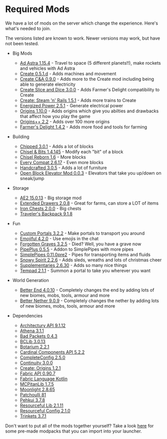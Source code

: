 # Required Mods

We have a lot of mods on the server which change the experience. Here's what's needed to join.

The versions listed are known to work. Newer versions may work, but have not been tested.

- Big Mods

  - [Ad Astra 1.15.4](https://modrinth.com/mod/ad-astra/version/1.15.4) - Travel to space (5 different planets!!), make rockets and vehicles with Ad Astra
  - [Create 0.5.1.d](https://modrinth.com/mod/create-fabric/version/0.5.1-d-build.1161+mc1.20.1) - Adds machines and movement
  - [Create C&A 0.9.0](https://modrinth.com/mod/createaddition/version/fabric-1.20.1-0.9.0) - Adds more to the Create mod including being able to generate electricity
  - [Create Slice and Dice 3.0.0](https://modrinth.com/mod/slice-and-dice/version/etRuKHcg) - Adds Farmer's Delight compatibility to Create
  - [Create: Steam 'n' Rails 1.5.1](https://modrinth.com/mod/create-steam-n-rails/version/1.5.1-fabric-mc1.20.1) - Adds more trains to Create
  - [Energized Power 2.5.1](https://modrinth.com/mod/energized-power/version/1.20.1-2.5.1-fabric) - Generate electrical power
  - [Origins 1.10.0](https://modrinth.com/mod/origins/version/1.10.0) - Adds origins which give you abilties and drawbacks that affect how you play the game
  - [Origins++ 2.2](https://modrinth.com/mod/origins-plus-plus/version/2.2) - Adds over 100 more origins
  - [Farmer's Delight 1.4.2](https://modrinth.com/mod/farmers-delight-fabric/version/1.4.2) - Adds more food and tools for farming

- Building

  - [Chipped 3.0.1](https://modrinth.com/mod/chipped/version/yXxHBIer) - Adds a lot of blocks
  - [Chisel & Bits 1.4.145](https://www.curseforge.com/minecraft/mc-mods/chisels-bits-for-fabric/files/4787441) - Modify each "bit" of a block
  - [Chisel Reborn 1.6](https://modrinth.com/mod/chisel-reborn/version/1.6) - More blocks
  - [Every Compat 2.6.17](https://modrinth.com/mod/every-compat/version/9tv8Ftdz) - Even more blocks
  - [Handcrafted 3.0.5](https://modrinth.com/mod/handcrafted/version/6GmqUG4E) - Adds a lot of furniture
  - [Open Block Elevator Mod 0.0.3](https://modrinth.com/mod/openblocks-elevator-fabric/version/0.0.3-1.20.1) - Elevators that take you up/down on sneak/jump

- Storage

  - [AE2 15.0.13](https://modrinth.com/mod/ae2/version/15.0.13) - Big storage mod
  - [Extended Drawers 2.0.8](https://modrinth.com/mod/extended-drawers/version/2.0.8+mc.1.20.1) - Great for farms, can store a LOT of items
  - [Iron Chests 2.0.0](https://modrinth.com/mod/cyberanner-ironchest/version/2.0.0) - Big chests
  - [Traveler's Backpack 9.1.8](https://modrinth.com/mod/travelersbackpack/version/iYUhPo8x)

- Fun

  - [Custom Portals 3.2.2](https://modrinth.com/mod/custom-portals/version/3.2.2) - Make portals to transport you around
  - [Emojiful 4.2.0](https://modrinth.com/mod/emojiful/version/4.2.0) - Use emojis in the chat
  - [Forgotten Graves 3.2.5](https://modrinth.com/mod/forgotten-graves/version/1.20.1-3.2.5) - Died? Well, you have a grave now
  - [PipePlus 0.5.5](https://modrinth.com/mod/pipeplus/version/0.5.5) - Addon to SimplePipes with more pipes
  - [SimplePipes 0.11.0pre2](https://modrinth.com/mod/simple-pipes/version/0.11.0-pre.2) - Pipes for transporting items and fluids
  - [Snowy Spirit 2.2.6](https://modrinth.com/mod/snowy-spirit/version/5EBfzxfW) - Adds sleds, wreaths and lots of christmas cheer
  - [Supplementaries 2.6.30](https://modrinth.com/mod/supplementaries/version/1.20-2.6.30) - Adds so many nice things
  - [Tempad 2.1.1](https://modrinth.com/mod/tempad/version/GCXQL4iE) - Summon a portal to take you wherever you want

- World Generation

  - [Better End 4.0.10](https://modrinth.com/mod/betterend/version/4.0.10) - Completely changes the end by adding lots of new biomes, mobs, tools, armour and more
  - [Better Nether 9.0.9](https://modrinth.com/mod/betternether/version/9.0.9) - Completely changes the nether by adding lots of new biomes, mobs, tools, armour and more

- Dependencies
  - [Architectury API 9.1.12](https://modrinth.com/mod/architectury-api/version/9.1.12+fabric)
  - [Athena 3.1.1](https://modrinth.com/mod/athena-ctm/version/Jy8DnzcO)
  - [Bad Packets 0.4.3](https://modrinth.com/mod/badpackets/version/fabric-0.4.3)
  - [BCLib 3.0.13](https://modrinth.com/mod/bclib/version/3.0.13)
  - [Botarium 2.2.1](https://modrinth.com/mod/botarium/version/9yTYvTAh)
  - [Cardinal Components API 5.2.2](https://modrinth.com/mod/cardinal-components-api/version/5.2.2)
  - [CompleteConfig 2.5.0](https://modrinth.com/mod/completeconfig/version/2.5.0)
  - [Continuity 3.0.0](https://modrinth.com/mod/continuity/version/3.0.0-beta.4+1.20.1)
  - [Create: Origins 1.2.1](https://modrinth.com/mod/create-origins/version/1.2.1+1.20.1+fabric-quilt)
  - [Fabric API 0.90.7](https://modrinth.com/mod/fabric-api/version/0.90.7+1.20.1)
  - [Fabric Language Kotlin](https://modrinth.com/mod/fabric-language-kotlin)
  - [MCPitanLib 1.7.5](https://modrinth.com/mod/mcpitanlibarch/version/1.7.5+1.20.1-fabric)
  - [Moonlight 2.8.65](https://modrinth.com/mod/moonlight/version/fabric_1.20-2.8.65)
  - [Patchoulli 81](https://modrinth.com/mod/patchouli/version/1.20.1-81-fabric)
  - [Pehkui 3.7.8](https://modrinth.com/mod/pehkui/version/3.7.8+1.14.4-1.20.1)
  - [Resourceful Lib 2.1.11](https://modrinth.com/mod/resourceful-lib/version/xeUwwWis)
  - [Resourceful Config 2.1.0](https://modrinth.com/mod/resourceful-config/version/nVDWZ9N7)
  - [Trinkets 3.7.1](https://modrinth.com/mod/trinkets/version/3.7.1)

Don't want to put all of the mods together yourself? Take a look [here](/docs/category/installing-mods) for some pre-made modpacks that you can import into your launcher.
